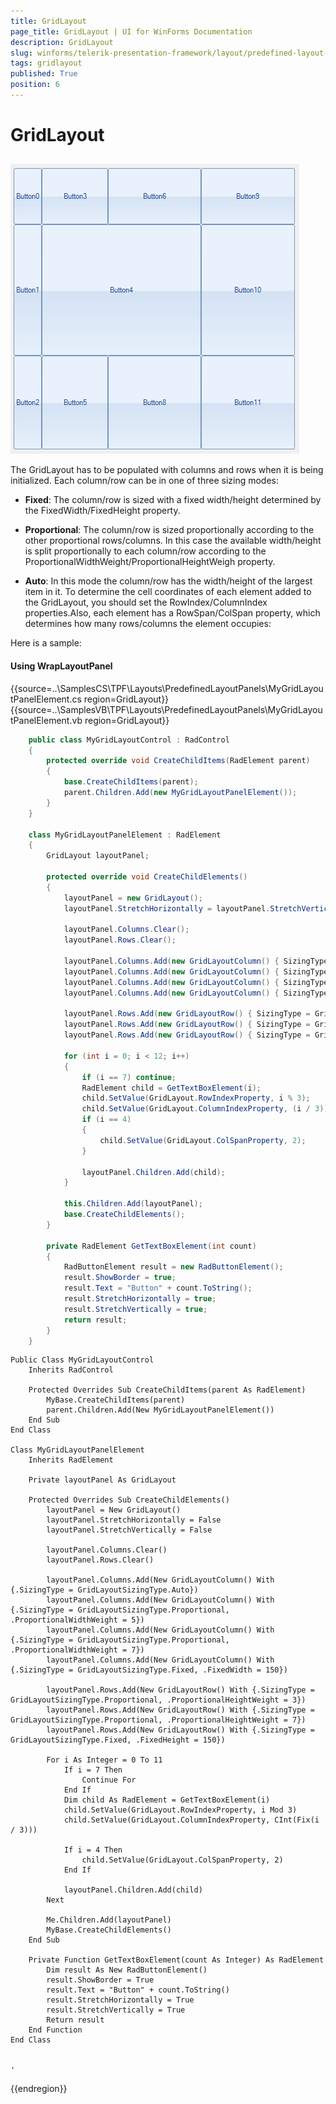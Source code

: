 ```yaml
---
title: GridLayout
page_title: GridLayout | UI for WinForms Documentation
description: GridLayout
slug: winforms/telerik-presentation-framework/layout/predefined-layout-panels/gridlayout
tags: gridlayout
published: True
position: 6
---
```


# GridLayout

## 

![tpf-layout-predefined-layout-panels-gridlayoutpanel 001](images/tpf-layout-predefined-layout-panels-gridlayoutpanel001.png)

The GridLayout has to be populated with columns and rows when it is being initialized. Each column/row can be in one of three sizing modes:
        	
		

* __Fixed__:  The column/row is sized with a fixed width/height determined by the FixedWidth/FixedHeight property.

* __Proportional__: The column/row is sized proportionally according to the other proportional rows/columns. In this case the available width/height is split proportionally to each column/row according to the ProportionalWidthWeight/ProportionalHeightWeigh property.

* __Auto__: In this mode the column/row has the width/height of the largest item in it. To determine the cell coordinates of each element added to the GridLayout, you should set the RowIndex/ColumnIndex properties.Also, each element has a RowSpan/ColSpan property, which determines how many rows/columns the element occupies:
        

Here is a sample:

#### Using WrapLayoutPanel

{{source=..\SamplesCS\TPF\Layouts\PredefinedLayoutPanels\MyGridLayoutPanelElement.cs region=GridLayout}} 
{{source=..\SamplesVB\TPF\Layouts\PredefinedLayoutPanels\MyGridLayoutPanelElement.vb region=GridLayout}} 

````C#
    public class MyGridLayoutControl : RadControl
    {
        protected override void CreateChildItems(RadElement parent)
        {
            base.CreateChildItems(parent);
            parent.Children.Add(new MyGridLayoutPanelElement());
        }
    }

    class MyGridLayoutPanelElement : RadElement
    {
        GridLayout layoutPanel;

        protected override void CreateChildElements()
        {
            layoutPanel = new GridLayout();
            layoutPanel.StretchHorizontally = layoutPanel.StretchVertically = false;

            layoutPanel.Columns.Clear();
            layoutPanel.Rows.Clear();

            layoutPanel.Columns.Add(new GridLayoutColumn() { SizingType = GridLayoutSizingType.Auto });
            layoutPanel.Columns.Add(new GridLayoutColumn() { SizingType = GridLayoutSizingType.Proportional, ProportionalWidthWeight = 5 });
            layoutPanel.Columns.Add(new GridLayoutColumn() { SizingType = GridLayoutSizingType.Proportional, ProportionalWidthWeight = 7 });
            layoutPanel.Columns.Add(new GridLayoutColumn() { SizingType = GridLayoutSizingType.Fixed, FixedWidth = 150 });

            layoutPanel.Rows.Add(new GridLayoutRow() { SizingType = GridLayoutSizingType.Proportional, ProportionalHeightWeight = 3 });
            layoutPanel.Rows.Add(new GridLayoutRow() { SizingType = GridLayoutSizingType.Proportional, ProportionalHeightWeight = 7 });
            layoutPanel.Rows.Add(new GridLayoutRow() { SizingType = GridLayoutSizingType.Fixed, FixedHeight = 150 });

            for (int i = 0; i < 12; i++)
            {
                if (i == 7) continue;
                RadElement child = GetTextBoxElement(i);
                child.SetValue(GridLayout.RowIndexProperty, i % 3);
                child.SetValue(GridLayout.ColumnIndexProperty, (i / 3));
                if (i == 4)
                {
                    child.SetValue(GridLayout.ColSpanProperty, 2);
                }

                layoutPanel.Children.Add(child);
            }

            this.Children.Add(layoutPanel);
            base.CreateChildElements();
        }

        private RadElement GetTextBoxElement(int count)
        {
            RadButtonElement result = new RadButtonElement();
            result.ShowBorder = true;
            result.Text = "Button" + count.ToString();
            result.StretchHorizontally = true;
            result.StretchVertically = true;
            return result;
        }
    }
````
````VB.NET
Public Class MyGridLayoutControl
    Inherits RadControl

    Protected Overrides Sub CreateChildItems(parent As RadElement)
        MyBase.CreateChildItems(parent)
        parent.Children.Add(New MyGridLayoutPanelElement())
    End Sub
End Class

Class MyGridLayoutPanelElement
    Inherits RadElement

    Private layoutPanel As GridLayout

    Protected Overrides Sub CreateChildElements()
        layoutPanel = New GridLayout()
        layoutPanel.StretchHorizontally = False
        layoutPanel.StretchVertically = False

        layoutPanel.Columns.Clear()
        layoutPanel.Rows.Clear()

        layoutPanel.Columns.Add(New GridLayoutColumn() With {.SizingType = GridLayoutSizingType.Auto})
        layoutPanel.Columns.Add(New GridLayoutColumn() With {.SizingType = GridLayoutSizingType.Proportional, .ProportionalWidthWeight = 5})
        layoutPanel.Columns.Add(New GridLayoutColumn() With {.SizingType = GridLayoutSizingType.Proportional, .ProportionalWidthWeight = 7})
        layoutPanel.Columns.Add(New GridLayoutColumn() With {.SizingType = GridLayoutSizingType.Fixed, .FixedWidth = 150})

        layoutPanel.Rows.Add(New GridLayoutRow() With {.SizingType = GridLayoutSizingType.Proportional, .ProportionalHeightWeight = 3})
        layoutPanel.Rows.Add(New GridLayoutRow() With {.SizingType = GridLayoutSizingType.Proportional, .ProportionalHeightWeight = 7})
        layoutPanel.Rows.Add(New GridLayoutRow() With {.SizingType = GridLayoutSizingType.Fixed, .FixedHeight = 150})

        For i As Integer = 0 To 11
            If i = 7 Then
                Continue For
            End If
            Dim child As RadElement = GetTextBoxElement(i)
            child.SetValue(GridLayout.RowIndexProperty, i Mod 3)
            child.SetValue(GridLayout.ColumnIndexProperty, CInt(Fix(i / 3)))

            If i = 4 Then
                child.SetValue(GridLayout.ColSpanProperty, 2)
            End If

            layoutPanel.Children.Add(child)
        Next

        Me.Children.Add(layoutPanel)
        MyBase.CreateChildElements()
    End Sub

    Private Function GetTextBoxElement(count As Integer) As RadElement
        Dim result As New RadButtonElement()
        result.ShowBorder = True
        result.Text = "Button" + count.ToString()
        result.StretchHorizontally = True
        result.StretchVertically = True
        Return result
    End Function
End Class


'
````

{{endregion}}
